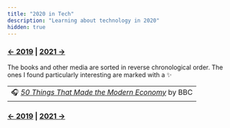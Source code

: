 ```yaml
---
title: "2020 in Tech"
description: "Learning about technology in 2020"
hidden: true
---
```


### [← 2019](/2019/12/31/learn-2019) | [2021 →](/2021/12/31/learn-2021)
The books and other media are sorted in reverse chronological order. The ones I found particularly interesting are marked with a ✨

| |
| --- |
| 🎧 _[50 Things That Made the Modern Economy](https://www.bbc.co.uk/programmes/p04b1g3c/episodes/downloads)_ by BBC |

### [← 2019](/2019/12/31/learn-2019) | [2021 →](/2021/12/31/learn-2021)

